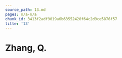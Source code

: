 ```yaml
---
source_path: 13.md
pages: n/a-n/a
chunk_id: 3413f2adf9019a6b63552420f64c2d9ce5876f57
title: '13'
---
```

# Zhang, Q.
